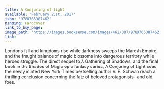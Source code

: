 ```yaml
---
title: A Conjuring of Light
available: 'February 21st, 2017'
isbn: '9780765387462'
binding: Hardcover
link_to_buy_page:
image_path: 'https://images.booksense.com/images/462/387/9780765387462.jpg'
link:
---
```



Londons fall and kingdoms rise while darkness sweeps the Maresh Empire, and the fraught balance of magic blossoms into dangerous territory while heroes struggle. The direct sequel to A Gathering of Shadows, and the final book in the Shades of Magic epic fantasy series, A Conjuring of Light sees the newly minted New York Times bestselling author V. E. Schwab reach a thrilling conclusion concerning the fate of beloved protagonists--and old foes.